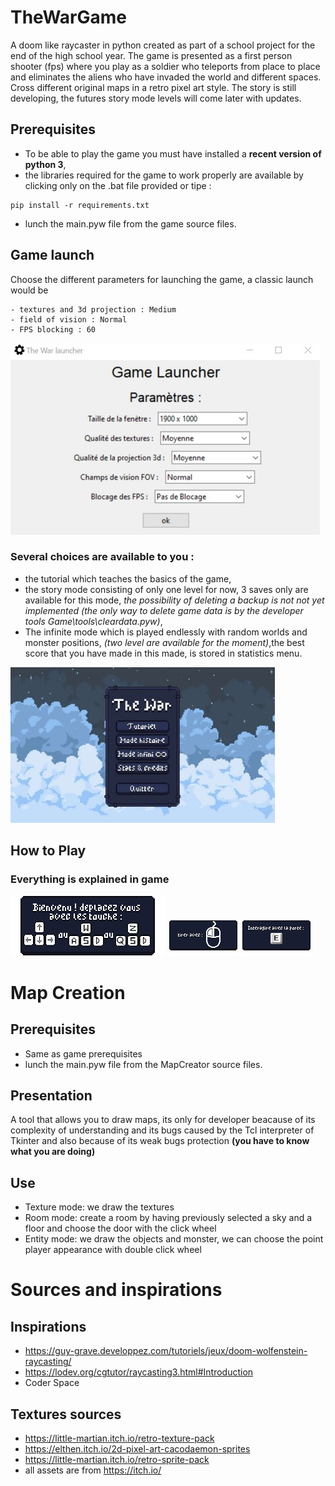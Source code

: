 # TheWarGame
A doom like raycaster in python created as part of a school project for the end of the high school year.
The game is presented as a first person shooter (fps) where you play as a
soldier who teleports from place to place and eliminates the aliens who have invaded
the world and different spaces. Cross different original maps in
a retro pixel art style. The story is still developing, the futures
story mode levels will come later with updates.
## Prerequisites
- To be able to play the game you must have installed a **recent version of
python 3**,
- the libraries required for the game to work properly are available by clicking only on the .bat file provided or tipe :
```
pip install -r requirements.txt
```
- lunch the main.pyw file from the game source files.

## Game launch

Choose the different parameters for launching the game, a classic launch would be
```
- textures and 3d projection : Medium
- field of vision : Normal
- FPS blocking : 60
```
<picture>
  <img alt="Game Luncher" src="https://raw.githubusercontent.com/ahmedmathsinfo/TheWarGame/main/Media/GameLuncher.jpg">
</picture>


### Several choices are available to you :
- the tutorial which teaches the basics of the game,
- the story mode consisting of only one level for now, 3 saves only are available for this mode, *the possibility of deleting a backup is not not yet implemented (the only way to delete game data is by the developer tools Game\tools\cleardata.pyw)*,
- The infinite mode which is played endlessly with random worlds and monster positions, *(two level are available for the moment)*,the best score that you have made in this made, is stored in statistics menu.

<picture>
  <img alt="Game Luncher" src="https://raw.githubusercontent.com/ahmedmathsinfo/TheWarGame/main/Media/Menu.jpg">
</picture>

## How to Play
### Everything is explained in game
<picture>
  <img alt="Game Luncher" src="https://raw.githubusercontent.com/ahmedmathsinfo/TheWarGame/main/Game/media/objets/z3.png">
</picture>
<picture>
  <img alt="Game Luncher" src="https://raw.githubusercontent.com/ahmedmathsinfo/TheWarGame/main/Game/media/objets/z5.png">
</picture>
<picture>
  <img alt="Game Luncher" src="https://raw.githubusercontent.com/ahmedmathsinfo/TheWarGame/main/Game/media/objets/z8.png">
</picture>

# Map Creation
## Prerequisites
- Same as game prerequisites
- lunch the main.pyw file from the MapCreator source files.
## Presentation
A tool that allows you to draw maps, its only for developer beacause of its complexity of understanding and its bugs caused by the Tcl interpreter of Tkinter and also because of its weak bugs protection **(you have to know what you are doing)**
## Use
- Texture mode: we draw the textures
- Room mode: create a room by having previously selected a sky and a floor and choose the door with the click wheel
- Entity mode: we draw the objects and monster, we can choose the point player appearance with double click wheel
# Sources and inspirations
## Inspirations 
- https://guy-grave.developpez.com/tutoriels/jeux/doom-wolfenstein-raycasting/
- https://lodev.org/cgtutor/raycasting3.html#Introduction
- Coder Space
## Textures sources 
- https://little-martian.itch.io/retro-texture-pack
- https://elthen.itch.io/2d-pixel-art-cacodaemon-sprites
- https://little-martian.itch.io/retro-sprite-pack
- all assets are from https://itch.io/

